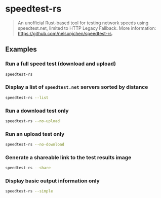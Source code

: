 # speedtest-rs

> An unofficial Rust-based tool for testing network speeds using speedtest.net, limited to HTTP Legacy Fallback. More information: <https://github.com/nelsonjchen/speedtest-rs>.

## Examples

### Run a full speed test (download and upload)

```bash
speedtest-rs
```

### Display a list of `speedtest.net` servers sorted by distance

```bash
speedtest-rs --list
```

### Run a download test only

```bash
speedtest-rs --no-upload
```

### Run an upload test only

```bash
speedtest-rs --no-download
```

### Generate a shareable link to the test results image

```bash
speedtest-rs --share
```

### Display basic output information only

```bash
speedtest-rs --simple
```

